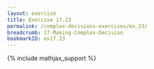 ```yaml
---
layout: exercise
title: Exercise 17.23
permalink: /complex-decisions-exercises/ex_23/
breadcrumb: 17-Making-Complex-Decision
bookmarkID: ex17.23
---
```


{% include mathjax_support %}
